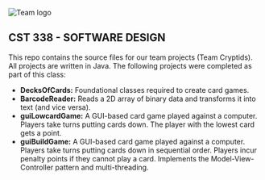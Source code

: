 ![Team logo](https://raw.githubusercontent.com/alucas1/Team-Cryptids/main/images/teamLogo.png)


## CST 338 - SOFTWARE DESIGN
This repo contains the source files for our team projects (Team Cryptids). All projects are written in Java. The following projects were completed as part of this class:

 - **DecksOfCards:** Foundational classes required to create card games.
 - **BarcodeReader:** Reads a 2D array of binary data and transforms it into text (and vice versa).
 - **guiLowcardGame:** A GUI-based card game played against a computer. Players take turns putting cards down. The player with the lowest card gets a point.
 - **guiBuildGame:** A GUI-based card game played against a computer. Players take turns putting cards down in sequential order. Players incur penalty points if they cannot play a card. Implements the Model-View-Controller pattern and multi-threading.
